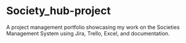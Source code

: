 # Society_hub-project
A project management portfolio showcasing my work on the Societies Management System using Jira, Trello, Excel, and documentation.
